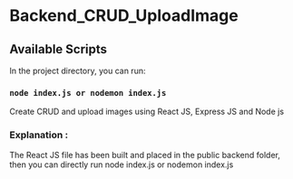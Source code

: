 # Backend_CRUD_UploadImage

## Available Scripts

In the project directory, you can run:

### `node index.js or nodemon index.js`

Create CRUD and upload images using React JS, Express JS and Node js

### Explanation :
The React JS file has been built and placed in the public backend folder, then you can directly run node index.js or nodemon index.js

